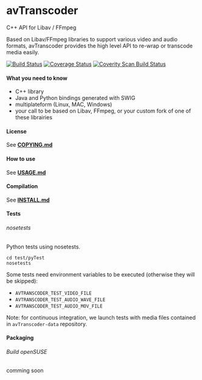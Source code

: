# avTranscoder

C++ API for Libav / FFmpeg

Based on Libav/FFmpeg libraries to support various video and audio formats, avTranscoder provides the high level API to re-wrap or transcode media easily.

[![Build Status](https://travis-ci.org/avTranscoder/avTranscoder.svg?branch=develop)](https://travis-ci.org/avTranscoder/avTranscoder)
[![Coverage Status](https://coveralls.io/repos/avTranscoder/avTranscoder/badge.svg)](https://coveralls.io/r/avTranscoder/avTranscoder)
<a href="https://scan.coverity.com/projects/2626"><img alt="Coverity Scan Build Status" src="https://scan.coverity.com/projects/2626/badge.svg"/></a>

#### What you need to know
* C++ library
* Java and Python bindings generated with SWIG
* multiplateform (Linux, MAC, Windows)
* your call to be based on Libav, FFmpeg, or your custom fork of one of these librairies

#### License
See [**COPYING.md**](COPYING.md)

#### How to use
See [**USAGE.md**](USAGE.md)

#### Compilation
See [**INSTALL.md**](INSTALL.md)

#### Tests

###### nosetests
Python tests using nosetests.
```
cd test/pyTest
nosetests
```

Some tests need environment variables to be executed (otherwise they will be skipped):
* ```AVTRANSCODER_TEST_VIDEO_FILE```
* ```AVTRANSCODER_TEST_AUDIO_WAVE_FILE```
* ```AVTRANSCODER_TEST_AUDIO_MOV_FILE```

Note: for continuous integration, we launch tests with media files contained in ```avTranscoder-data``` repository.


#### Packaging

###### Build openSUSE  
comming soon

